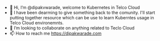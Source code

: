 - 👋 Hi, I’m @dipakvwarade, welcome to Kubernetes in Telco Cloud 
- 🌱 I have been dearming to give something back to the comunity. I'll start putting together resource which can be use to learn Kuberntes usage in Telco Cloud environemnts.
- 💞️ I’m looking to collaborate on anything related to Teclo Cloud
- 📫 How to reach me https://dipakwarade.com
